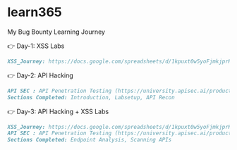 # learn365
My Bug Bounty Learning Journey

👉 Day-1: XSS Labs
```markdown
XSS_Journey: https://docs.google.com/spreadsheets/d/1kpuxt0w5yoFjmkjprKdCJvghQ4-z7zF-GiAKuQsp2QM/edit?usp=sharing
````
👉 Day-2: API Hacking
```Markdown
API SEC : API Penetration Testing (https://university.apisec.ai/products/api-penetration-testing)
Sections Completed: Introduction, Labsetup, API Recon
```
👉 Day-3: API Hacking + XSS Labs
```Markdown
XSS_Journey: https://docs.google.com/spreadsheets/d/1kpuxt0w5yoFjmkjprKdCJvghQ4-z7zF-GiAKuQsp2QM/edit?usp=sharing
API SEC : API Penetration Testing (https://university.apisec.ai/products/api-penetration-testing)
Sections Completed: Endpoint Analysis, Scanning APIs
```


